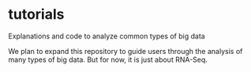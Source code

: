 # tutorials
Explanations and code to analyze common types of big data


We plan to expand this repository to guide users through the analysis of many types of big data. But for now, it is just about RNA-Seq.
